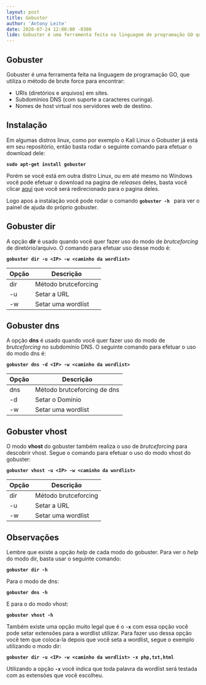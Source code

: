 ```yaml
---
layout: post
title: Gobuster
author: 'Antony Leite'
date: 2020-07-24 12:00:00 -0300
lide: Gobuster é uma ferramenta feita na linguagem de programação GO que utiliza o método de brutceforcing de URL, Subdomínios DNS e VHOSTS. Nesse post você terá uma breve introdução a essa ferramenta.
---
```


## Gobuster

Gobuster é uma ferramenta feita na linguagem de programação GO, que utiliza o método de brute force para encontrar:

 - URIs (diretórios e arquivos) em sites.
 - Subdomínios DNS (com suporte a caracteres curinga).
 - Nomes de host virtual nos servidores web de destino.

## Instalação

Em algumas distros linux, como por exemplo o Kali Linux o Gobuster já está em seu repositório, então basta rodar o seguinte comando para efetuar o download dele:

**`sudo apt-get install gobuster`**

Porém se você está em outra distro Linux, ou em até mesmo no Windows você pode efetuar o download na pagina de *releases* deles, basta você clicar [aqui](https://github.com/OJ/gobuster/releases) que você será redirecionado para o pagina deles.

Logo apos a instalação você pode rodar o comando **`gobuster -h `** para ver o painel de ajuda do próprio gobuster.

## Gobuster dir

A opção **dir** é usado quando você quer fazer uso do modo de *brutceforcing* de diretório/arquivo. O comando para efetuar uso desse modo é:

**`gobuster dir -u <IP> -w <caminho da wordlist>`**

<table class="table">
  <thead>
    <tr>
      <th scope="col">Opção</th>
      <th scope="col">Descrição</th>
    </tr>
  </thead>
  <tbody>
    <tr>
      <td>dir</td>
      <td>Método brutceforcing</td>
    </tr>
    <tr>
      <td>-u</td>
      <td>Setar a URL</td>
    </tr>
    <tr>
      <td>-w</td>
      <td>Setar uma wordlist</td>
    </tr>
  </tbody>
</table>

## Gobuster dns

A opção **dns** é usado quando você quer fazer uso do modo de *brutceforcing* no subdomínio DNS. O seguinte comando para efetuar o uso do modo dns é:

**`gobuster dns -d <IP> -w <caminho da wordlist>`**

<table class="table">
  <thead>
    <tr>
      <th scope="col">Opção</th>
      <th scope="col">Descrição</th>
    </tr>
  </thead>
  <tbody>
    <tr>
      <td>dns</td>
      <td>Método brutceforcing de dns</td>
    </tr>
    <tr>
      <td>-d</td>
      <td>Setar o Domínio</td>
    </tr>
    <tr>
      <td>-w</td>
      <td>Setar uma wordlist</td>
    </tr>
  </tbody>
</table>

## Gobuster vhost

O modo **vhost** do gobuster também realiza o uso de *brutceforcing* para descobrir vhost. Segue o comando para efetuar o uso do modo vhost do gobuster: 

**`gobuster vhost -u <IP> -w <caminho da wordlist>`**

<table class="table">
  <thead>
    <tr>
      <th scope="col">Opção</th>
      <th scope="col">Descrição</th>
    </tr>
  </thead>
  <tbody>
    <tr>
      <td>dir</td>
      <td>Método brutceforcing</td>
    </tr>
    <tr>
      <td>-u</td>
      <td>Setar a URL</td>
    </tr>
    <tr>
      <td>-w</td>
      <td>Setar uma wordlist</td>
    </tr>
  </tbody>
</table>

## Observações

Lembre que existe a opção *help* de cada modo do gobuster. Para ver o *help* do modo dir, basta usar o seguinte comando:

**`gobuster dir -h`**

Para o modo de dns:

**`gobuster dns -h`**

E para o do modo vhost:

**`gobuster vhost -h`**

Também existe uma opção muito legal que é o **`-x`** com essa opção você pode setar extensões para a wordlist utilizar. Para fazer uso dessa opção você tem que coloca-la depois que você seta a wordlist, segue o exemplo utilizando o modo dir:

**`gobuster dir -u <IP> -w <caminho da wordlist> -x php,txt,html`**

Utilizando a opção **`-x`** você indica que toda palavra da wordlist será testada com as extensões que você escolheu.